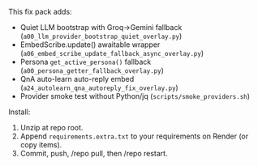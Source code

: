 This fix pack adds:
- Quiet LLM bootstrap with Groq→Gemini fallback (`a00_llm_provider_bootstrap_quiet_overlay.py`)
- EmbedScribe.update() awaitable wrapper (`a06_embed_scribe_update_fallback_async_overlay.py`)
- Persona `get_active_persona()` fallback (`a00_persona_getter_fallback_overlay.py`)
- QnA auto-learn auto-reply embed (`a24_autolearn_qna_autoreply_fix_overlay.py`)
- Provider smoke test without Python/jq (`scripts/smoke_providers.sh`)

Install:
1) Unzip at repo root.
2) Append `requirements.extra.txt` to your requirements on Render (or copy items).
3) Commit, push, /repo pull, then /repo restart.
